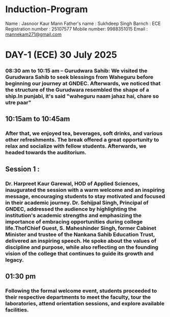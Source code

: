 # Induction-Program
Name : Jasnoor Kaur Mann
Father's name : Sukhdeep Singh
Barnch : ECE
Registration number : 25107577
Mobile number: 9988351015
Email : mannekam271@gmail.com
# DAY-1 (ECE) 30 July 2025  
### 08:30 am to 10:15 am – Gurudwara Sahib: We visited the Gurudwara Sahib to seek blessings from Waheguru before beginning our journey at GNDEC. Afterwards, we noticed that the structure of the Gurudwara resembled the shape of a ship.In punjabi, it's said "waheguru naam jahaz hai, chare so utre paar"
## 10:15am to 10:45am
### After that, we enjoyed tea, beverages, soft drinks, and various other refreshments. The break offered a great opportunity to relax and socialize with fellow students. Afterwards, we headed towards the auditorium.
## Session 1 : 
### Dr. Harpreet Kaur Garewal, HOD of Applied Sciences, inaugurated the session with a warm welcome and an inspiring message, encouraging students to stay motivated and focused in their academic journey. Dr. Sehijpal Singh, Principal of GNDEC, addressed the audience by highlighting the institution's academic strengths and emphasizing the importance of embracing opportunities during college life.ThofChief Guest, S. Maheshinder Singh, former Cabinet Minister and trustee of the Nankana Sahib Education Trust, delivered an inspiring speech. He spoke about the values of discipline and purpose, while also reflecting on the founding vision of the college that continues to guide its growth and legacy.
## 01:30 pm 
### Following the formal welcome event, students proceeded to their respective departments to meet the faculty, tour the laboratories, attend orientation sessions, and explore available facilities.
